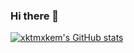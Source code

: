 ### Hi there 👋
[![xktmxkem's GitHub stats](https://github-readme-stats.vercel.app/api?username=xktmxkem&show_icons=true&theme=tokyonight)](https://github.com/anuraghazra/github-readme-stats)

<!--
**xktmxkem/xktmxkem** is a ✨ _special_ ✨ repository because its `README.md` (this file) appears on your GitHub profile.

Here are some ideas to get you started:

- 🔭 I’m currently working on ...
- 🌱 I’m currently learning ...
- 👯 I’m looking to collaborate on ...
- 🤔 I’m looking for help with ...
- 💬 Ask me about ...
- 📫 How to reach me: ...
- 😄 Pronouns: ...
- ⚡ Fun fact: ...
-->
